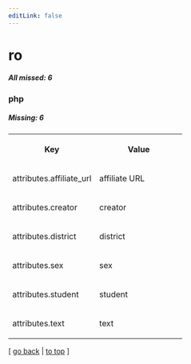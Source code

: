 ```yaml
---
editLink: false
---
```


# ro

##### All missed: 6


### php

##### Missing: 6

<table width="100%">
<tr><th width="50%">

Key

</th><th width="50%">

Value

</th></tr>
<tr><td width="50%">

attributes.affiliate_url

</td><td width="50%">

affiliate URL

</td></tr>
<tr><td width="50%">

attributes.creator

</td><td width="50%">

creator

</td></tr>
<tr><td width="50%">

attributes.district

</td><td width="50%">

district

</td></tr>
<tr><td width="50%">

attributes.sex

</td><td width="50%">

sex

</td></tr>
<tr><td width="50%">

attributes.student

</td><td width="50%">

student

</td></tr>
<tr><td width="50%">

attributes.text

</td><td width="50%">

text

</td></tr>
</table>

[ [go back](../status.md) | [to top](#) ]

